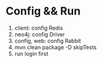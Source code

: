 # Config && Run
1. client: config Redis
2. neo4j: config Driver
3. config, web: config Rabbit
4. mvn clean package -D skipTests
5. run login first
